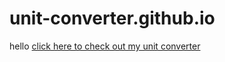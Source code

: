 # unit-converter.github.io
hello
[click here to check out my unit converter](https://connorsantos.github.io/unit-converter.github.io/)
